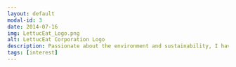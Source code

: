 ```yaml
---
layout: default
modal-id: 3
date: 2014-07-16
img: LettucEat_Logo.png
alt: LettucEat Corporation Logo
description: Passionate about the environment and sustainability, I have dabbled into Agriculture and the technologies that will move it forward. I am an incorporator of a hydroponics farm, that produces leafy greens like lettuce, chinese kale, grand rapids, arugula, and basil. I am also interested in building next a mushroom farm, a soy farm and maybe upgrade into aquaponics to farm fish as well.
tags: [interest]
---
```

